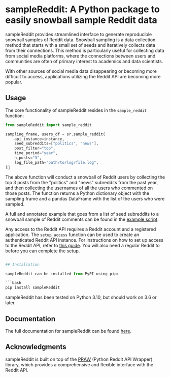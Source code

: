 # sampleReddit: A Python package to easily snowball sample Reddit data

sampleReddit provides streamlined interface to generate reproducible snowball samples of Reddit data. Snowball sampling is a data collection method that starts with a small set of seeds and iteratively collects data from their connections. This method is particularly useful for collecting data from social media platforms, where the connections between users and communities are often of primary interest to academics and data scientists.

With other sources of social media data disappearing or becoming more difficult to access, applications utilizing the Reddit API are becoming more popular.

## Usage

The core functionality of sampleReddit resides in the `sample_reddit` function:

```python
from sampleReddit import sample_reddit

sampling_frame, users_df = sr.sample_reddit(
    api_instance=instance,
    seed_subreddits=["politics", "news"],
    post_filter="top",
    time_period="year",
    n_posts="3",
    log_file_path="path/to/log/file.log",
)🫴
```

The above function will conduct a snowball of Reddit users by collecting the top 3 posts from the "politics" and "news" subreddits from the past year, and then collecting the usernames of all the users who commented on those posts. The function returns a Python dictionary object with the sampling frame and a pandas DataFrame with the list of the users who were sampled.

A full and annotated example that goes from a list of seed subreddits to a snowball sample of Reddit comments can be found in the [example script](https://github.com/ReedMerrill/sampleReddit-example-files/blob/main/scripts/example-comment-sampling.py).

Any access to the Reddit API requires a Reddit account and a registered application. The `setup_access` function can be used to create an authenticated Reddit API instance. For instructions on how to set up access to the Reddit API, refer to [this guide](https://praw.readthedocs.io/en/stable/getting_started/authentication.html#password-flow). You will also need a regular Reddit to before you can complete the setup.

```python

## Installation

sampleReddit can be installed from PyPI using pip:

```bash
pip install sampleReddit
```

sampleReddit has been tested on Python 3.10, but should work on 3.6 or later.

## Documentation

The full documentation for sampleReddit can be found [here](https://github.com/ReedMerrill/sampleReddit/wiki).

## Acknowledgments

sampleReddit is built on top of the [PRAW](https://github.com/praw-dev/praw) (Python Reddit API Wrapper) library, which provides a comprehensive and flexible interface with the Reddit API.
